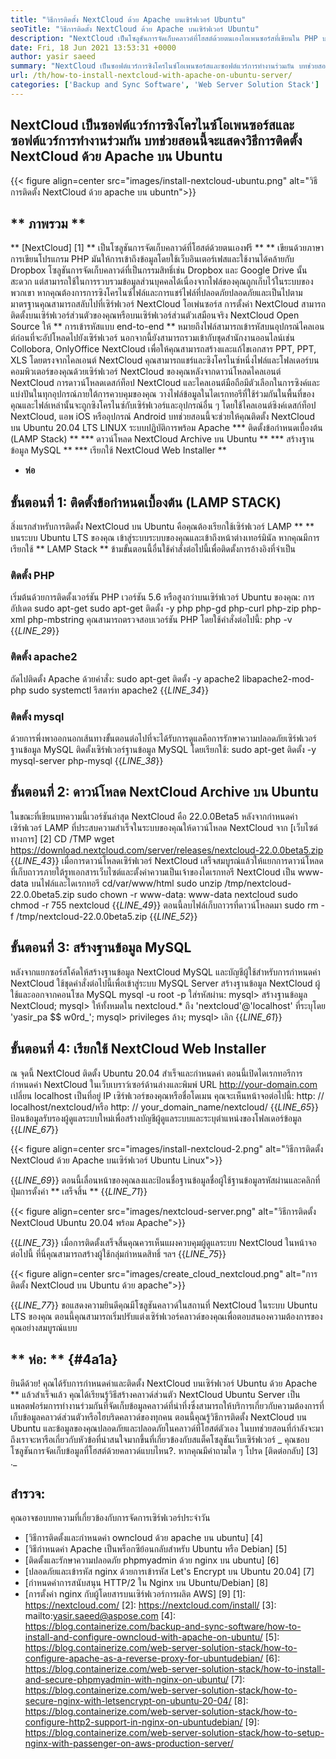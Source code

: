 ```yaml
---
title: "วิธีการติดตั้ง NextCloud ด้วย Apache บนเซิร์ฟเวอร์ Ubuntu" 
seoTitle: "วิธีการติดตั้ง NextCloud ด้วย Apache บนเซิร์ฟเวอร์ Ubuntu" 
description: "NextCloud เป็นโซลูชันการจัดเก็บคลาวด์ที่โฮสต์ด้วยตนเองโอเพนซอร์สที่เขียนใน PHP บทความนี้จะแสดงวิธีการติดตั้ง NextCloud ด้วย Apache บน Ubuntu" 
date: Fri, 18 Jun 2021 13:53:31 +0000
author: yasir saeed
summary: "NextCloud เป็นซอฟต์แวร์การซิงโครไนซ์โอเพนซอร์สและซอฟต์แวร์การทำงานร่วมกัน บทช่วยสอนนี้จะแสดงวิธีการติดตั้ง NextCloud ด้วย Apache บน Ubuntu" 
url: /th/how-to-install-nextcloud-with-apache-on-ubuntu-server/
categories: ['Backup and Sync Software', 'Web Server Solution Stack']
---
```


## NextCloud เป็นซอฟต์แวร์การซิงโครไนซ์โอเพนซอร์สและซอฟต์แวร์การทำงานร่วมกัน บทช่วยสอนนี้จะแสดงวิธีการติดตั้ง NextCloud ด้วย Apache บน Ubuntu

{{< figure align=center src="images/install-nextcloud-ubuntu.png" alt="วิธีการติดตั้ง NextCloud ด้วย apache บน ubuntn">}}


## ** ภาพรวม **
** [NextCloud] [1] ** เป็นโซลูชันการจัดเก็บคลาวด์ที่โฮสต์ด้วยตนเองฟรี ** ** เขียนด้วยภาษาการเขียนโปรแกรม PHP มันให้การเข้าถึงข้อมูลโดยใช้เว็บอินเตอร์เฟสและใช้งานได้คล้ายกับ Dropbox โซลูชันการจัดเก็บคลาวด์ที่เป็นกรรมสิทธิ์เช่น Dropbox และ Google Drive นั้นสะดวก แต่สามารถใช้ในการรวบรวมข้อมูลส่วนบุคคลได้เนื่องจากไฟล์ของคุณถูกเก็บไว้ในระบบของพวกเขา หากคุณต้องการการซิงโครไนซ์ไฟล์และการแชร์ไฟล์ที่ปลอดภัยปลอดภัยและเป็นไปตามมาตรฐานคุณสามารถสลับไปที่เซิร์ฟเวอร์ NextCloud โอเพ่นซอร์ส การตั้งค่า NextCloud สามารถติดตั้งบนเซิร์ฟเวอร์ส่วนตัวของคุณหรือบนเซิร์ฟเวอร์ส่วนตัวเสมือนจริง
NextCloud Open Source ให้ ** การเข้ารหัสแบบ end-to-end ** หมายถึงไฟล์สามารถเข้ารหัสบนอุปกรณ์ไคลเอนต์ก่อนที่จะอัปโหลดไปยังเซิร์ฟเวอร์ นอกจากนี้ยังสามารถรวมเข้ากับชุดสำนักงานออนไลน์เช่น Collobora, OnlyOffice NextCloud เพื่อให้คุณสามารถสร้างและแก้ไขเอกสาร PPT, PPT, XLS โดยตรงจากไคลเอนต์ NextCloud คุณสามารถแชร์และซิงโครไนซ์หนึ่งไฟล์และโฟลเดอร์บนคอมพิวเตอร์ของคุณด้วยเซิร์ฟเวอร์ NextCloud ของคุณหลังจากดาวน์โหลดไคลเอนต์ NextCloud การดาวน์โหลดเดสก์ท็อป NextCloud และไคลเอนต์มือถือมีตัวเลือกในการซิงค์และแบ่งปันในทุกอุปกรณ์ภายใต้การควบคุมของคุณ วางไฟล์ข้อมูลในไดเรกทอรีที่ใช้ร่วมกันในพื้นที่ของคุณและไฟล์เหล่านั้นจะถูกซิงโครไนซ์กับเซิร์ฟเวอร์และอุปกรณ์อื่น ๆ โดยใช้ไคลเอนต์ซิงค์เดสก์ท็อป NextCloud, แอพ iOS หรืออุปกรณ์ Android
บทช่วยสอนนี้จะช่วยให้คุณติดตั้ง NextCloud บน Ubuntu 20.04 LTS LINUX ระบบปฏิบัติการพร้อม Apache
  *** ติดตั้งข้อกำหนดเบื้องต้น (LAMP Stack) **
  *** ดาวน์โหลด NextCloud Archive บน Ubuntu **
  *** สร้างฐานข้อมูล MySQL **
  *** เรียกใช้ NextCloud Web Installer **
  * **ห่อ**

## ขั้นตอนที่ 1: ติดตั้งข้อกำหนดเบื้องต้น (LAMP STACK)
สิ่งแรกสำหรับการติดตั้ง NextCloud บน Ubuntu คือคุณต้องเรียกใช้เซิร์ฟเวอร์ LAMP ** ** บนระบบ Ubuntu LTS ของคุณ เข้าสู่ระบบระบบของคุณและเข้าถึงหน้าต่างเทอร์มินัล หากคุณมีการเรียกใช้ ** LAMP Stack ** ข้ามขั้นตอนนี้อื่นใช้คำสั่งต่อไปนี้เพื่อติดตั้งการอ้างอิงที่จำเป็น

### ติดตั้ง PHP
เริ่มต้นด้วยการติดตั้งเวอร์ชัน PHP เวอร์ชัน 5.6 หรือสูงกว่าบนเซิร์ฟเวอร์ Ubuntu ของคุณ:
การอัปเดต sudo apt-get
sudo apt-get ติดตั้ง -y php php-gd php-curl php-zip php-xml php-mbstring
คุณสามารถตรวจสอบเวอร์ชัน PHP โดยใช้คำสั่งต่อไปนี้:
php -v
{{_LINE_29_}}

### ติดตั้ง apache2
ถัดไปติดตั้ง Apache ด้วยคำสั่ง:
sudo apt-get ติดตั้ง -y apache2 libapache2-mod-php
sudo systemctl รีสตาร์ท apache2
{{_LINE_34_}}

### ติดตั้ง mysql
ด้วยการพึ่งพาออกนอกเส้นทางขั้นตอนต่อไปที่จะได้รับการดูแลคือการรักษาความปลอดภัยเซิร์ฟเวอร์ฐานข้อมูล MySQL ติดตั้งเซิร์ฟเวอร์ฐานข้อมูล MySQL โดยเรียกใช้:
sudo apt-get ติดตั้ง -y mysql-server php-mysql
{{_LINE_38_}}

## ขั้นตอนที่ 2: ดาวน์โหลด NextCloud Archive บน Ubuntu
ในขณะที่เขียนบทความนี้เวอร์ชันล่าสุด NextCloud คือ 22.0.0Beta5 หลังจากกำหนดค่าเซิร์ฟเวอร์ LAMP ที่ประสบความสำเร็จในระบบของคุณให้ดาวน์โหลด NextCloud จาก [เว็บไซต์ทางการ] [2]
CD /TMP
wget https://download.nextcloud.com/server/releases/nextcloud-22.0.0beta5.zip
{{_LINE_43_}}
เมื่อการดาวน์โหลดเซิร์ฟเวอร์ NextCloud เสร็จสมบูรณ์แล้วให้แยกการดาวน์โหลดที่เก็บถาวรภายใต้รูทเอกสารเว็บไซต์และตั้งค่าความเป็นเจ้าของไดเรกทอรี NextCloud เป็น www-data บนไฟล์และไดเรกทอรี
cd/var/www/html
sudo unzip /tmp/nextcloud-22.0.0beta5.zip
sudo chown -r www-data: www-data nextcloud
sudo chmod -r 755 nextcloud
{{_LINE_49_}}
ตอนนี้ลบไฟล์เก็บถาวรที่ดาวน์โหลดมา
sudo rm -f /tmp/nextcloud-22.0.0beta5.zip
{{_LINE_52_}}

## ขั้นตอนที่ 3: สร้างฐานข้อมูล MySQL
หลังจากแยกซอร์สโค้ดให้สร้างฐานข้อมูล NextCloud MySQL และบัญชีผู้ใช้สำหรับการกำหนดค่า NextCloud ใช้ชุดคำสั่งต่อไปนี้เพื่อเข้าสู่ระบบ MySQL Server สร้างฐานข้อมูล NextCloud ผู้ใช้และออกจากคอนโซล MySQL
mysql -u root -p
ใส่รหัสผ่าน:
mysql> สร้างฐานข้อมูล NextCloud;
mysql> ให้ทั้งหมดใน nextcloud.* ถึง 'nextcloud'@'localhost' ที่ระบุโดย 'yasir_pa $$ w0rd_';
mysql> privileges ล้าง;
mysql> เลิก
{{_LINE_61_}}

## ขั้นตอนที่ 4: เรียกใช้ NextCloud Web Installer
ณ จุดนี้ NextCloud ติดตั้ง Ubuntu 20.04 สำเร็จและกำหนดค่า ตอนนี้เปิดไดเรกทอรีการกำหนดค่า NextCloud ในเว็บเบราว์เซอร์ด้านล่างและพิมพ์ URL http://your-domain.com เปลี่ยน localhost เป็นที่อยู่ IP เซิร์ฟเวอร์ของคุณหรือชื่อโดเมน คุณจะเห็นหน้าจอต่อไปนี้:
http: // localhost/nextcloud/หรือ http: // your_domain_name/nextcloud/
{{_LINE_65_}}
ป้อนข้อมูลรับรองผู้ดูแลระบบใหม่เพื่อสร้างบัญชีผู้ดูแลระบบและระบุตำแหน่งของโฟลเดอร์ข้อมูล
{{_LINE_67_}}

{{< figure align=center src="images/install-nextcloud-2.png" alt="วิธีการติดตั้ง NextCloud ด้วย Apache บนเซิร์ฟเวอร์ Ubuntu Linux">}}

{{_LINE_69_}}
ตอนนี้เลื่อนหน้าของคุณลงและป้อนชื่อฐานข้อมูลชื่อผู้ใช้ฐานข้อมูลรหัสผ่านและคลิกที่ปุ่มการตั้งค่า ** เสร็จสิ้น **
{{_LINE_71_}}

{{< figure align=center src="images/nextcloud-server.png" alt="วิธีการติดตั้ง NextCloud Ubuntu 20.04 พร้อม Apache">}}

{{_LINE_73_}}
เมื่อการติดตั้งเสร็จสิ้นคุณควรเห็นแผงควบคุมผู้ดูแลระบบ NextCloud ในหน้าจอต่อไปนี้ ที่นี่คุณสามารถสร้างผู้ใช้กลุ่มกำหนดสิทธิ์ ฯลฯ
{{_LINE_75_}}

{{< figure align=center src="images/create_cloud_nextcloud.png" alt="การติดตั้ง NextCloud บน Ubuntu ด้วย apache">}}

{{_LINE_77_}}
ขอแสดงความยินดีคุณมีโซลูชันคลาวด์ในสถานที่ NextCloud ในระบบ Ubuntu LTS ของคุณ ตอนนี้คุณสามารถเริ่มปรับแต่งเซิร์ฟเวอร์คลาวด์ของคุณเพื่อตอบสนองความต้องการของคุณอย่างสมบูรณ์แบบ

## ** ห่อ: ** {#4a1a}
ยินดีด้วย! คุณได้รับการกำหนดค่าและติดตั้ง NextCloud บนเซิร์ฟเวอร์ Ubuntu ด้วย Apache ** แล้วสำเร็จแล้ว คุณได้เรียนรู้วิธีสร้างคลาวด์ส่วนตัว NextCloud Ubuntu Server เป็นแพลตฟอร์มการทำงานร่วมกันที่จัดเก็บข้อมูลคลาวด์ที่น่าทึ่งซึ่งสามารถให้บริการเกี่ยวกับความต้องการที่เก็บข้อมูลคลาวด์ส่วนตัวหรือไฮบริดคลาวด์ของทุกคน ตอนนี้คุณรู้วิธีการติดตั้ง NextCloud บน Ubuntu และข้อมูลของคุณปลอดภัยและปลอดภัยในคลาวด์ที่โฮสต์ตัวเอง ในบทช่วยสอนที่กำลังจะมาถึงเราจะหารือเกี่ยวกับหัวข้อที่น่าสนใจมากขึ้นที่เกี่ยวข้องกับสแต็คโซลูชันเว็บเซิร์ฟเวอร์
_ คุณชอบโซลูชันการจัดเก็บข้อมูลที่โฮสต์ด้วยคลาวด์แบบไหน?. หากคุณมีคำถามใด ๆ โปรด [ติดต่อกลับ] [3] ._

## สำรวจ:
คุณอาจชอบบทความที่เกี่ยวข้องกับการจัดการเซิร์ฟเวอร์ประจำวัน
  * [วิธีการติดตั้งและกำหนดค่า owncloud ด้วย apache บน ubuntu] [4]
  * [วิธีกำหนดค่า Apache เป็นพร็อกซีย้อนกลับสำหรับ Ubuntu หรือ Debian] [5]
  * [ติดตั้งและรักษาความปลอดภัย phpmyadmin ด้วย nginx บน ubuntu] [6]
  * [ปลอดภัยและเข้ารหัส nginx ด้วยการเข้ารหัส Let's Encrypt บน Ubuntu 20.04] [7]
  * [กำหนดค่าการสนับสนุน HTTP/2 ใน Nginx บน Ubuntu/Debian] [8]
  * [การตั้งค่า nginx กับผู้โดยสารบนเซิร์ฟเวอร์การผลิต AWS] [9]
[1]: https://nextcloud.com/
[2]: https://nextcloud.com/install/
[3]: mailto:yasir.saeed@aspose.com
[4]: https://blog.containerize.com/backup-and-sync-software/how-to-install-and-configure-owncloud-with-apache-on-ubuntu/
[5]: https://blog.containerize.com/web-server-solution-stack/how-to-configure-apache-as-a-reverse-proxy-for-ubuntudebian/
[6]: https://blog.containerize.com/web-server-solution-stack/how-to-install-and-secure-phpmyadmin-with-nginx-on-ubuntu/
[7]: https://blog.containerize.com/web-server-solution-stack/how-to-secure-nginx-with-letsencrypt-on-ubuntu-20-04/
[8]: https://blog.containerize.com/web-server-solution-stack/how-to-configure-http2-support-in-nginx-on-ubuntudebian/
[9]: https://blog.containerize.com/web-server-solution-stack/how-to-setup-nginx-with-passenger-on-aws-production-server/
